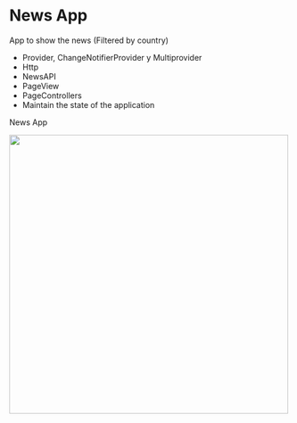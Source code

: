 # News App

App to show the news (Filtered by country)

- Provider, ChangeNotifierProvider y Multiprovider
- Http
- NewsAPI
- PageView
- PageControllers
- Maintain the state of the application

News App 

<img src="https://github.com/RodrigoPorras/news_app/blob/master/gifs/news.gif" height="500" />

